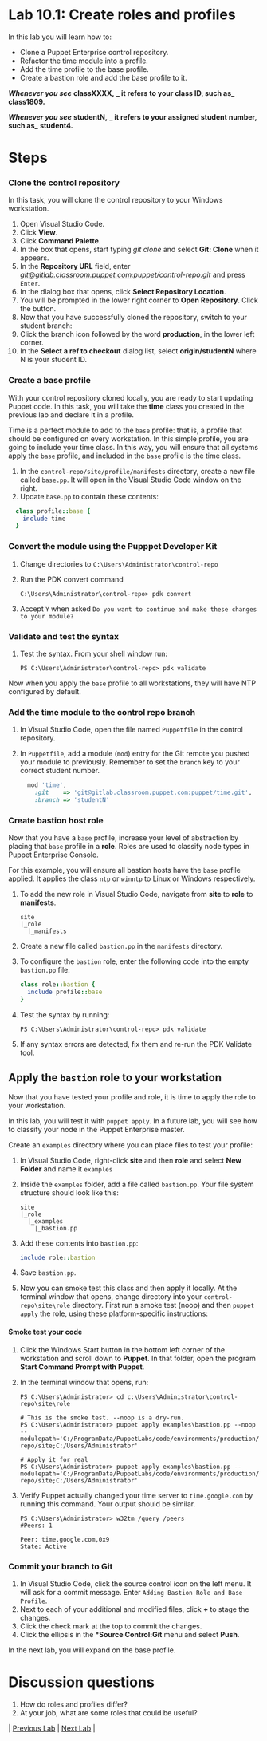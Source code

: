 # Lab 10.1: Create roles and profiles

In this lab you will learn how to:

* Clone a Puppet Enterprise control repository.
* Refactor the time module into a profile.
* Add the time profile to the base profile.
* Create a bastion role and add the base profile to it.

**_Whenever you see_** **classXXXX,** **_ it refers to your class ID, such as_** **class1809.**

**_Whenever you see_** **studentN,** **_ it refers to your assigned student number, such as_** **student4.**

# Steps

### Clone the control repository

In this task, you will clone the control repository to your Windows workstation.

1. Open Visual Studio Code.
1. Click **View**.
1. Click **Command Palette**.
1. In the box that opens, start typing *git clone* and select **Git: Clone** when it appears.
1. In the **Repository URL** field, enter *git@gitlab.classroom.puppet.com:puppet/control-repo.git* and press `Enter`.
1. In the dialog box that opens, click **Select Repository Location**.
1. You will be prompted in the lower right corner to **Open Repository**. Click the button.
1. Now that you have successfully cloned the repository, switch to your student branch:
  1. Click the branch icon followed by the word **production**, in the lower left corner.
  1. In the **Select a ref to checkout** dialog list, select **origin/studentN** where N is your student ID.

### Create a base profile

With your control repository cloned locally, you are ready to start updating Puppet code. In this task, you will take the **time** class you created in the previous lab and declare it in a profile.

Time is a perfect module to add to the `base` profile: that is, a profile that should be configured on every workstation. In this simple profile, you are going to include your time class. In this way, you will ensure that all systems apply the `base` profile, and included in the `base` profile is the time class.

1. In the `control-repo/site/profile/manifests` directory, create a new file called `base.pp`. It will open in the Visual Studio Code window on the right. 
1. Update `base.pp` to contain these contents:

```ruby
  class profile::base {
    include time
  }
```

### Convert the module using the Pupppet Developer Kit

1. Change directories to `C:\Users\Administrator\control-repo`
1. Run the PDK convert command

    ```C:\Users\Administrator\control-repo> pdk convert```

1. Accept `Y` when asked `Do you want to continue and make these changes to your module?`

### Validate and test the syntax

1. Test the syntax. From your shell window run:

    ```PS C:\Users\Administrator\control-repo> pdk validate```

Now when you apply the `base` profile to all workstations, they will have NTP configured by default.

### Add the time module to the control repo branch

1. In Visual Studio Code, open the file named `Puppetfile` in the control repository.
1. In `Puppetfile`, add a module (`mod`) entry for the Git remote you pushed your module to previously. Remember to set the `branch` key to your correct student number.

    ```ruby
      mod 'time',
        :git    => 'git@gitlab.classroom.puppet.com:puppet/time.git',
        :branch => 'studentN'
    ```

### Create bastion host role

Now that you have a `base` profile, increase your level of abstraction by placing that `base` profile in a **role**. Roles are used to classify node types in Puppet Enterprise Console.

For this example, you will ensure all bastion hosts have the `base` profile applied. It applies the class `ntp` or `winntp` to Linux or Windows respectively.

1. To add the new role in Visual Studio Code, navigate from **site** to **role** to **manifests**.

    ```
    site
    |_role
      |_manifests
    ```

1. Create a new file called `bastion.pp` in the `manifests` directory.

1. To configure the `bastion` role, enter the following code into the empty `bastion.pp` file:

    ```ruby
    class role::bastion {
      include profile::base
    }
    ```

1. Test the syntax by running:

    ```PS C:\Users\Administrator\control-repo> pdk validate```

1. If any syntax errors are detected, fix them and re-run the PDK Validate tool.

## Apply the `bastion` role to your workstation

Now that you have tested your profile and role, it is time to apply the role to your workstation. 

In this lab, you will test it with `puppet apply`. In a future lab, you will see how to classify your node in the Puppet Enterprise master.

Create an `examples` directory where you can place files to test your profile:

1. In Visual Studio Code, right-click **site** and then **role** and select **New Folder** and name it `examples`
1. Inside the `examples` folder, add a file called `bastion.pp`. Your file system structure should look like this:

    ```
    site
    |_role
      |_examples
        |_bastion.pp
    ```

1. Add these contents into `bastion.pp`:

    ```ruby
    include role::bastion
    ```

1. Save `bastion.pp`.

1. Now you can smoke test this class and then apply it locally. At the terminal window that opens, change directory into your `control-repo\site\role` directory. First run a smoke test (noop) and then `puppet apply` the role, using these platform-specific instructions:

#### Smoke test your code

1. Click the Windows Start button in the bottom left corner of the workstation and scroll down to **Puppet**. In that folder, open the program **Start Command Prompt with Puppet**.

1. In the terminal window that opens, run:

    ```
    PS C:\Users\Administrator> cd c:\Users\Administrator\control-repo\site\role
    
    # This is the smoke test. --noop is a dry-run.
    PS C:\Users\Administrator> puppet apply examples\bastion.pp --noop --modulepath='C:/ProgramData/PuppetLabs/code/environments/production/modules;C:/Users/Administrator/control-repo/site;C:/Users/Administrator'
    
    # Apply it for real
    PS C:\Users\Administrator> puppet apply examples\bastion.pp --modulepath='C:/ProgramData/PuppetLabs/code/environments/production/modules;C:/Users/Administrator/control-repo/site;C:/Users/Administrator'
    ```

1. Verify Puppet actually changed your time server to `time.google.com` by running this command. Your output should be similar.

    ```
    PS C:\Users\Administrator> w32tm /query /peers
    #Peers: 1
    
    Peer: time.google.com,0x9
    State: Active
    ```

### Commit your branch to Git

1. In Visual Studio Code, click the source control icon on the left menu. It will ask for a commit message. Enter `Adding Bastion Role and Base Profile`.
1. Next to each of your additional and modified files, click **+** to stage the changes. 
1. Click the check mark at the top to commit the changes. 
1. Click the ellipsis in the ***Source Control:Git** menu and select **Push**.

In the next lab, you will expand on the base profile.

# Discussion questions

1. How do roles and profiles differ?
1. At your job, what are some roles that could be useful?

|  [Previous Lab](../lab-9.1-Test-module-syntax-and-style)  |  [Next Lab](../lab-12.1-Expand-initial-roles-and-profiles)  |